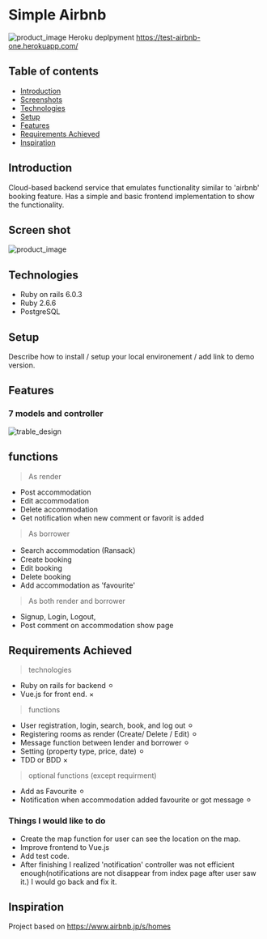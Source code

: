 # Simple Airbnb
![product_image](https://user-images.githubusercontent.com/66708411/97255716-98836700-1854-11eb-8cd2-216a4017883d.png)
Heroku deplpyment https://test-airbnb-one.herokuapp.com/

## Table of contents
* [Introduction](#introduction)
* [Screenshots](#screenshots)
* [Technologies](#technologies)
* [Setup](#setup)
* [Features](#features)
* [Requirements Achieved](#requirmentsacheved)
* [Inspiration](#inspiration)

## Introduction
Cloud-based backend service that emulates functionality similar to 'airbnb' booking feature. Has a simple and basic frontend implementation to show the functionality.

## Screen shot
![product_image](https://user-images.githubusercontent.com/66708411/97256279-fb293280-1855-11eb-8f08-c5431201191a.png)

## Technologies
* Ruby on rails 6.0.3
* Ruby 2.6.6
* PostgreSQL

## Setup
Describe how to install / setup your local environement / add link to demo version.

## Features
### 7 models and controller
![trable_design](https://user-images.githubusercontent.com/66708411/97255639-67a33200-1854-11eb-869f-0c0ceb0d54b6.png)

## functions
> As render
* Post accommodation
* Edit accommodation
* Delete accommodation
* Get notification when new comment or favorit is added

> As borrower
* Search accommodation (Ransack）
* Create booking
* Edit booking
* Delete booking
* Add accommodation as 'favourite'

> As both render and borrower
* Signup, Login, Logout,
* Post comment on accommodation show page

## Requirements Achieved
> technologies
* Ruby on rails for backend ⚪︎
* Vue.js for front end. ×

> functions
* User registration, login, search, book, and log out ⚪︎
* Registering rooms as render (Create/ Delete / Edit) ⚪︎
* Message function between lender and borrower ⚪︎
* Setting (property type, price, date) ⚪︎
* TDD or BDD ×

> optional functions (except requirment)
* Add as Favourite ⚪︎
* Notification when accommodation added favourite or got message ⚪︎

### Things I would like to do
* Create the map function for user can see the location on the map.
* Improve frontend to Vue.js 
* Add test code.
* After finishing I realized 'notification' controller was not efficient enough(notifications are not disappear from index page after user saw it.) I would go back and fix it.

## Inspiration
Project based on https://www.airbnb.jp/s/homes